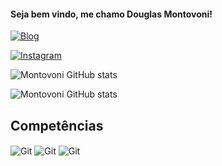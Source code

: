 #### Seja bem vindo, me chamo Douglas Montovoni!

[![Blog](https://img.shields.io/website?label=Montovoni.com.br&style=for-the-badge&url=https://montovoni.com.br/)](https://montovoni.com.br/)

[![Instagram](https://img.shields.io/badge/Instagram-E4405F?style=for-the-badge&logo=instagram&logoColor=white)](https://www.instagram.com/douglas_montovoni/)

![Montovoni GitHub stats](https://github-readme-stats.vercel.app/api?username=Montovoni&show_icons=true&theme=dracula)

![Montovoni GitHub stats](https://github-readme-stats.vercel.app/api/top-langs/?username={username}&theme=blue-green)

## Competências

<div style="display: inline_block">
<img align="center" alt="Git" src="https://img.shields.io/badge/Delphi_RAD_Studio-B22222?style=for-the-badge&logo=delphi&logoColor=white" />
<img align="center" alt="Git" src="https://img.shields.io/badge/GIT-E44C30?style=for-the-badge&logo=git&logoColor=white" />
<img align="center" alt="Git" src="https://img.shields.io/badge/Python-3776AB?style=for-the-badge&logo=python&logoColor=white" />
    
</div>
